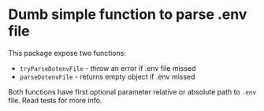 # Dumb simple function to parse .env file

This package expose two functions:

- `tryParseDotenvFile` - throw an error if .env file missed
- `parseDotenvFile` - returns empty object if .env missed

Both functions have first optional parameter relative or absolute path to `.env` file. Read tests for more info.

